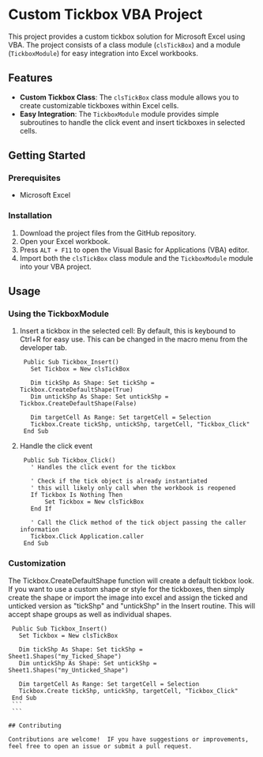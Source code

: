 # Custom Tickbox VBA Project

This project provides a custom tickbox solution for Microsoft Excel using VBA. The project consists of a class module (`clsTickBox`) and a module (`TickboxModule`) for easy integration into Excel workbooks.

## Features

- **Custom Tickbox Class**: The `clsTickBox` class module allows you to create customizable tickboxes within Excel cells.
- **Easy Integration**: The `TickboxModule` module provides simple subroutines to handle the click event and insert tickboxes in selected cells.

## Getting Started

### Prerequisites

- Microsoft Excel

### Installation

1. Download the project files from the GitHub repository.
2. Open your Excel workbook.
3. Press `ALT + F11` to open the Visual Basic for Applications (VBA) editor.
4. Import both the `clsTickBox` class module and the `TickboxModule` module into your VBA project.

## Usage

### Using the TickboxModule

1. Insert a tickbox in the selected cell:
     By default, this is keybound to Ctrl+R for easy use.  This can be changed in the macro menu from the developer tab.
   ```vba
    Public Sub Tickbox_Insert()
      Set Tickbox = New clsTickBox
      
      Dim tickShp As Shape: Set tickShp = Tickbox.CreateDefaultShape(True)
      Dim untickShp As Shape: Set untickShp = Tickbox.CreateDefaultShape(False)
  
      Dim targetCell As Range: Set targetCell = Selection
      Tickbox.Create tickShp, untickShp, targetCell, "Tickbox_Click"
    End Sub
    ```
2. Handle the click event
   ```vba
    Public Sub Tickbox_Click()
      ' Handles the click event for the tickbox
      
      ' Check if the tick object is already instantiated
      ' this will likely only call when the workbook is reopened
      If Tickbox Is Nothing Then
          Set Tickbox = New clsTickBox
      End If
      
      ' Call the Click method of the tick object passing the caller information
      Tickbox.Click Application.caller
    End Sub
    ```

### Customization

The Tickbox.CreateDefaultShape function will create a default tickbox look.  
If you want to use a custom shape or style for the tickboxes, then simply create the shape or import the image into excel and assign the ticked and unticked version as "tickShp" and "untickShp" in the Insert routine.  This will accept shape groups as well as individual shapes.
   ```vba
    Public Sub Tickbox_Insert()
      Set Tickbox = New clsTickBox
      
      Dim tickShp As Shape: Set tickShp = Sheet1.Shapes("my_Ticked_Shape")
      Dim untickShp As Shape: Set untickShp = Sheet1.Shapes("my_Unticked_Shape")
  
      Dim targetCell As Range: Set targetCell = Selection
      Tickbox.Create tickShp, untickShp, targetCell, "Tickbox_Click"
    End Sub
    ```
    ```

## Contributing

Contributions are welcome!  IF you have suggestions or improvements, feel free to open an issue or submit a pull request.
